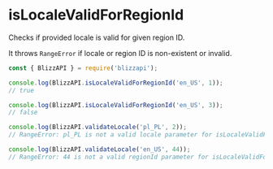 # isLocaleValidForRegionId

Checks if provided locale is valid for given region ID.

It throws ``RangeError`` if locale or region ID is non-existent or invalid.

```js
const { BlizzAPI } = require('blizzapi');

console.log(BlizzAPI.isLocaleValidForRegionId('en_US', 1));
// true

console.log(BlizzAPI.isLocaleValidForRegionId('en_US', 3));
// false

console.log(BlizzAPI.validateLocale('pl_PL', 2));
// RangeError: pl_PL is not a valid locale parameter for isLocaleValidForRegionId()

console.log(BlizzAPI.validateLocale('en_US', 44));
// RangeError: 44 is not a valid regionId parameter for isLocaleValidForRegionId()
```